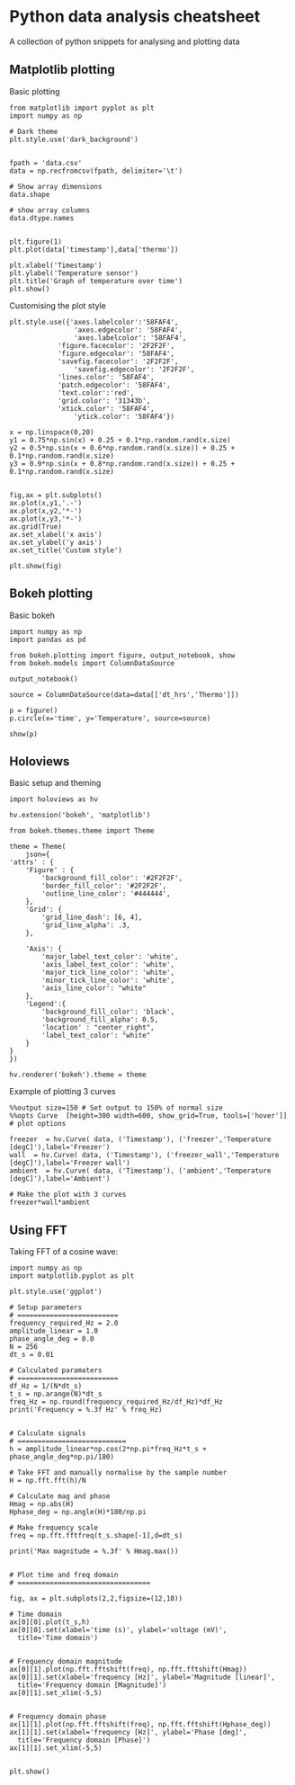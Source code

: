 Python data analysis cheatsheet
======================================

A collection of python snippets for analysing and plotting data



Matplotlib plotting
---------------------

Basic plotting


    from matplotlib import pyplot as plt
    import numpy as np

    # Dark theme
    plt.style.use('dark_background')


    fpath = 'data.csv'
    data = np.recfromcsv(fpath, delimiter='\t')

    # Show array dimensions
    data.shape

    # show array columns
    data.dtype.names


    plt.figure(1)
    plt.plot(data['timestamp'],data['thermo'])

    plt.xlabel('Timestamp')
    plt.ylabel('Temperature sensor')
    plt.title('Graph of temperature over time')
    plt.show()
    
    
Customising the plot style

    plt.style.use({'axes.labelcolor':'58FAF4',
                    'axes.edgecolor': '58FAF4',
                    'axes.labelcolor': '58FAF4',
                'figure.facecolor': '2F2F2F',
                'figure.edgecolor': '58FAF4',
                'savefig.facecolor': '2F2F2F',
                    'savefig.edgecolor': '2F2F2F',
                'lines.color': '58FAF4',
                'patch.edgecolor': '58FAF4',
                'text.color':'red',
                'grid.color': '31343b',
                'xtick.color': '58FAF4',
                    'ytick.color': '58FAF4'})

    x = np.linspace(0,20)
    y1 = 0.75*np.sin(x) + 0.25 + 0.1*np.random.rand(x.size)
    y2 = 0.5*np.sin(x + 0.6*np.random.rand(x.size)) + 0.25 + 0.1*np.random.rand(x.size)
    y3 = 0.9*np.sin(x + 0.8*np.random.rand(x.size)) + 0.25 + 0.1*np.random.rand(x.size)
        

    fig,ax = plt.subplots()
    ax.plot(x,y1,'.-')
    ax.plot(x,y2,'*-')
    ax.plot(x,y3,'*-')
    ax.grid(True)
    ax.set_xlabel('x axis')
    ax.set_ylabel('y axis')
    ax.set_title('Custom style')

    plt.show(fig)

    
    
    
Bokeh plotting
------------------

Basic bokeh


    import numpy as np
    import pandas as pd

    from bokeh.plotting import figure, output_notebook, show
    from bokeh.models import ColumnDataSource

    output_notebook()

    source = ColumnDataSource(data=data[['dt_hrs','Thermo']])

    p = figure()
    p.circle(x='time', y='Temperature', source=source)

    show(p)
    
    

    
    


    
    
Holoviews
-----------------

Basic setup and theming

    import holoviews as hv

    hv.extension('bokeh', 'matplotlib')

    from bokeh.themes.theme import Theme

    theme = Theme(
        json={
    'attrs' : {
        'Figure' : {
            'background_fill_color': '#2F2F2F',
            'border_fill_color': '#2F2F2F',
            'outline_line_color': '#444444',
        },
        'Grid': {
            'grid_line_dash': [6, 4],
            'grid_line_alpha': .3,
        },
        
        'Axis': {
            'major_label_text_color': 'white',
            'axis_label_text_color': 'white',
            'major_tick_line_color': 'white',
            'minor_tick_line_color': 'white',
            'axis_line_color': "white"
        },
        'Legend':{
            'background_fill_color': 'black',
            'background_fill_alpha': 0.5,
            'location' : "center_right",
            'label_text_color': "white"
        }
    }
    })

    hv.renderer('bokeh').theme = theme

    
    
Example of plotting 3 curves

    %%output size=150 # Set output to 150% of normal size
    %%opts Curve  [height=300 width=600, show_grid=True, tools=['hover']] # plot options

    freezer  = hv.Curve( data, ('Timestamp'), ('freezer','Temperature [degC]'),label='Freezer')
    wall  = hv.Curve( data, ('Timestamp'), ('freezer_wall','Temperature [degC]'),label='Freezer wall')
    ambient  = hv.Curve( data, ('Timestamp'), ('ambient','Temperature [degC]'),label='Ambient')

    # Make the plot with 3 curves
    freezer*wall*ambient
    
    

Using FFT
-----------

Taking FFT of a cosine wave:

    import numpy as np
    import matplotlib.pyplot as plt

    plt.style.use('ggplot')
    
    # Setup parameters
    # =========================
    frequency_required_Hz = 2.0
    amplitude_linear = 1.0
    phase_angle_deg = 0.0
    N = 256
    dt_s = 0.01

    # Calculated paramaters
    # =========================
    df_Hz = 1/(N*dt_s)
    t_s = np.arange(N)*dt_s
    freq_Hz = np.round(frequency_required_Hz/df_Hz)*df_Hz
    print('Frequency = %.3f Hz' % freq_Hz)


    # Calculate signals
    # ===========================
    h = amplitude_linear*np.cos(2*np.pi*freq_Hz*t_s + phase_angle_deg*np.pi/180)

    # Take FFT and manually normalise by the sample number
    H = np.fft.fft(h)/N

    # Calculate mag and phase
    Hmag = np.abs(H)
    Hphase_deg = np.angle(H)*180/np.pi

    # Make frequency scale
    freq = np.fft.fftfreq(t_s.shape[-1],d=dt_s)

    print('Max magnitude = %.3f' % Hmag.max())


    # Plot time and freq domain
    # =================================

    fig, ax = plt.subplots(2,2,figsize=(12,10))

    # Time domain
    ax[0][0].plot(t_s,h)
    ax[0][0].set(xlabel='time (s)', ylabel='voltage (mV)',
	  title='Time domain')


    # Frequency domain magnitude
    ax[0][1].plot(np.fft.fftshift(freq), np.fft.fftshift(Hmag))
    ax[0][1].set(xlabel='frequency [Hz]', ylabel='Magnitude [linear]',
	  title='Frequency domain [Magnitude]')
    ax[0][1].set_xlim(-5,5)


    # Frequency domain phase
    ax[1][1].plot(np.fft.fftshift(freq), np.fft.fftshift(Hphase_deg))
    ax[1][1].set(xlabel='frequency [Hz]', ylabel='Phase [deg]',
	  title='Frequency domain [Phase]')
    ax[1][1].set_xlim(-5,5)


    plt.show()